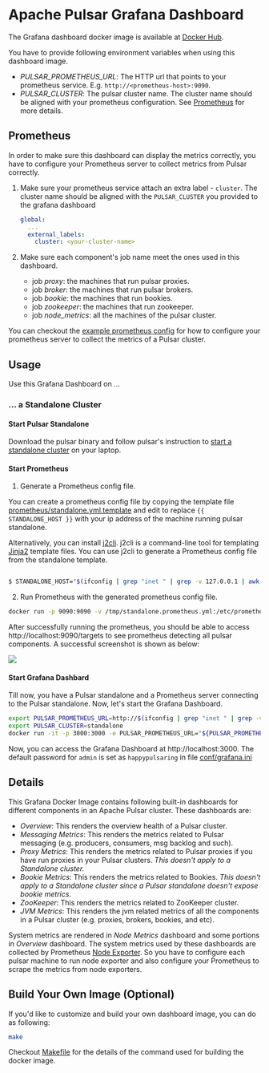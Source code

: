 # Apache Pulsar Grafana Dashboard

The Grafana dashboard docker image is available at
[Docker Hub](https://hub.docker.com/r/streamnative/apache-pulsar-grafana-dashboard).

You have to provide following environment variables when using this dashboard image.

- *PULSAR_PROMETHEUS_URL*: The HTTP url that points to your prometheus service. E.g. `http://<prometheus-host>:9090`.
- *PULSAR_CLUSTER*: The pulsar cluster name. The cluster name should be aligned with your prometheus configuration.
  See [Prometheus](#prometheus) for more details.

## Prometheus

In order to make sure this dashboard can display the metrics correctly, you have to
configure your Prometheus server to collect metrics from Pulsar correctly.

1. Make sure your prometheus service attach an extra label - `cluster`. The cluster name
   should be aligned with the `PULSAR_CLUSTER` you provided to the grafana dashboard
   ```yaml
   global:
     ...
     external_labels:
       cluster: <your-cluster-name>
   ```

2. Make sure each component's job name meet the ones used in this dashboard.
   - job *proxy*: the machines that run pulsar proxies.
   - job *broker*: the machines that run pulsar brokers.
   - job *bookie*: the machines that run bookies.
   - job *zookeeper*: the machines that run zookeeper.
   - job *node_metrics*: all the machines of the pulsar cluster.

You can checkout the [example prometheus config](prometheus/cluster.yml.template) for
how to configure your prometheus server to collect the metrics of a Pulsar cluster.

## Usage

Use this Grafana Dashboard on ...

### ... a Standalone Cluster

#### Start Pulsar Standalone

Download the pulsar binary and follow pulsar's instruction to
[start a standalone cluster](http://pulsar.apache.org/docs/en/standalone/)
on your laptop.

#### Start Prometheus

1. Generate a Prometheus config file.

You can create a prometheus config file by copying the template file
[prometheus/standalone.yml.template](prometheus/standalone.yml.template)
and edit to replace `{{ STANDALONE_HOST }}` with your ip address of the
machine running pulsar standalone.

Alternatively, you can install [j2cli](https://github.com/kolypto/j2cli).
j2cli is a command-line tool for templating [Jinja2](http://jinja.pocoo.org/docs/)
template files. You can use j2cli to generate a Prometheus config file
from the standalone template.

```bash

$ STANDALONE_HOST="$(ifconfig | grep "inet " | grep -v 127.0.0.1 | awk '{ print $2 }')" j2 prometheus/standalone.yml.template > /tmp/standalone.prometheus.yml

```

2. Run Prometheus with the generated prometheus config file.


```bash
docker run -p 9090:9090 -v /tmp/standalone.prometheus.yml:/etc/prometheus/prometheus.yml prom/prometheus
```

After successfully running the prometheus, you should be able to access http://localhost:9090/targets
to see prometheus detecting all pulsar components. A successful screenshot is shown as below:

![](images/prometheus-targets.png?raw=true)

#### Start Grafana Dashbard

Till now, you have a Pulsar standalone and a Prometheus server connecting to the Pulsar standalone.
Now, let's start the Grafana Dashboard.

```bash
export PULSAR_PROMETHEUS_URL=http://$(ifconfig | grep "inet " | grep -v 127.0.0.1 | awk '{ print $2 }'):9090
export PULSAR_CLUSTER=standalone
docker run -it -p 3000:3000 -e PULSAR_PROMETHEUS_URL="${PULSAR_PROMETHEUS_URL}" -e PULSAR_CLUSTER="${PULSAR_CLUSTER}" streamnative/apache-pulsar-grafana-dashboard:latest 
```

Now, you can access the Grafana Dashboard at http://localhost:3000.
The default password for `admin` is set as `happypulsaring` in file [conf/grafana.ini](conf/grafana.ini)

## Details

This Grafana Docker Image contains following built-in dashboards for different components in an Apache Pulsar cluster.
These dashboards are:

- *Overview*: This renders the overview health of a Pulsar cluster.
- *Messaging Metrics*: This renders the metrics related to Pulsar messaging (e.g. producers, consumers, msg backlog and such).
- *Proxy Metrics*: This renders the metrics related to Pulsar proxies if you have run proxies in your Pulsar clusters. _This doesn't apply to a Standalone cluster._
- *Bookie Metrics*: This renders the metrics related to Bookies. _This doesn't apply to a Standalone cluster since a Pulsar standalone doesn't expose bookie metrics._
- *ZooKeeper*: This renders the metrics related to ZooKeeper cluster.
- *JVM Metrics*: This renders the jvm related metrics of all the components in a Pulsar cluster (e.g. proxies, brokers, bookies, and etc).

System metrics are rendered in *Node Metrics* dashboard and some portions in *Overview* dashboard.
The system metrics used by these dashboards are collected by Prometheus [Node Exporter](https://github.com/prometheus/node_exporter).
So you have to configure each pulsar machine to run node exporter and also configure your Prometheus to scrape the metrics from node exporters.

## Build Your Own Image (Optional)

If you'd like to customize and build your own dashboard image, you can do as following:

```bash
make
```

Checkout [Makefile](Makefile) for the details of the command used for building the docker image.
